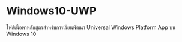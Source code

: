 # Windows10-UWP
ไฟล์เนื้อหาหลักสูตรสำหรับการเรียนพัฒนา Universal Windows Platform App บน Windows 10
